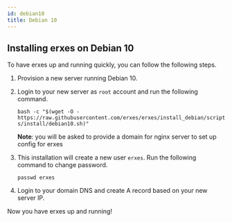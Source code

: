 ```yaml
---
id: debian10
title: Debian 10
---
```


## Installing erxes on Debian 10

To have erxes up and running quickly, you can follow the following steps.

1. Provision a new server running Debian 10.

2. Login to your new server as `root` account and run the following command.

   `bash -c "$(wget -O - https://raw.githubusercontent.com/erxes/erxes/install_debian/scripts/install/debian10.sh)"`

   **Note**: you will be asked to provide a domain for nginx server to set up config for erxes

3. This installation will create a new user `erxes`. Run the following command to change password.

   `passwd erxes`

4. Login to your domain DNS and create A record based on your new server IP.

Now you have erxes up and running!
